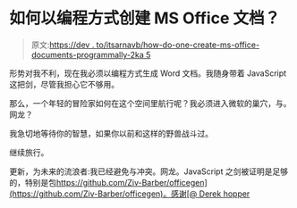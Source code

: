 # 如何以编程方式创建 MS Office 文档？

> 原文:[https://dev . to/itsarnavb/how-do-one-create-ms-office-documents-programmally-2ka 5](https://dev.to/itsarnavb/how-does-one-create-ms-office-documents-programmatically-----2ka5)

形势对我不利，现在我必须以编程方式生成 Word 文档。我随身带着 JavaScript 这把剑，尽管我担心它不够用。

那么，一个年轻的冒险家如何在这个空间里航行呢？我必须进入微软的巢穴，与。网龙？

我急切地等待你的智慧，如果你以前和这样的野兽战斗过。

继续旅行。

更新，为未来的流浪者:我已经避免与冲突。网龙。JavaScript 之剑被证明是足够的，特别是包[https://github.com/Ziv-Barber/officegen](https://github.com/Ziv-Barber/officegen)。感谢[@ Derek hopper](https://dev.to/derekjhopper)